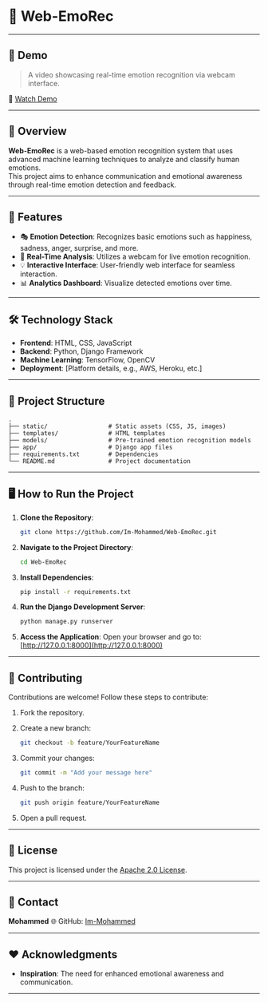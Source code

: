 # 🌟 Web-EmoRec

---

## 🎥 Demo

> A video showcasing real-time emotion recognition via webcam interface.

🔗 [Watch Demo](https://github.com/user-attachments/assets/738075e0-8aed-4038-b361-53df8322f960)

---

## 🚀 Overview

**Web-EmoRec** is a web-based emotion recognition system that uses advanced machine learning techniques to analyze and classify human emotions.  
This project aims to enhance communication and emotional awareness through real-time emotion detection and feedback.

---

## 🌟 Features

- 🎭 **Emotion Detection**: Recognizes basic emotions such as happiness, sadness, anger, surprise, and more.  
- 📸 **Real-Time Analysis**: Utilizes a webcam for live emotion recognition.  
- 💡 **Interactive Interface**: User-friendly web interface for seamless interaction.  
- 📊 **Analytics Dashboard**: Visualize detected emotions over time.  

---

## 🛠️ Technology Stack

- **Frontend**: HTML, CSS, JavaScript  
- **Backend**: Python, Django Framework  
- **Machine Learning**: TensorFlow, OpenCV  
- **Deployment**: [Platform details, e.g., AWS, Heroku, etc.]  

---

## 📂 Project Structure

```plaintext
.
├── static/                 # Static assets (CSS, JS, images)
├── templates/              # HTML templates
├── models/                 # Pre-trained emotion recognition models
├── app/                    # Django app files
├── requirements.txt        # Dependencies
└── README.md               # Project documentation
````

---

## 🖥️ How to Run the Project

1. **Clone the Repository**:

   ```bash
   git clone https://github.com/Im-Mohammed/Web-EmoRec.git
   ```

2. **Navigate to the Project Directory**:

   ```bash
   cd Web-EmoRec
   ```

3. **Install Dependencies**:

   ```bash
   pip install -r requirements.txt
   ```

4. **Run the Django Development Server**:

   ```bash
   python manage.py runserver
   ```

5. **Access the Application**:
   Open your browser and go to: [http://127.0.0.1:8000](http://127.0.0.1:8000)

---

## 🤝 Contributing

Contributions are welcome!
Follow these steps to contribute:

1. Fork the repository.
2. Create a new branch:

   ```bash
   git checkout -b feature/YourFeatureName
   ```
3. Commit your changes:

   ```bash
   git commit -m "Add your message here"
   ```
4. Push to the branch:

   ```bash
   git push origin feature/YourFeatureName
   ```
5. Open a pull request.

---

## 📜 License

This project is licensed under the [Apache 2.0 License](LICENSE).

---

## 📧 Contact

**Mohammed**
🌐 GitHub: [Im-Mohammed](https://github.com/Im-Mohammed)

---
## ❤️ Acknowledgments
* **Inspiration**: The need for enhanced emotional awareness and communication.
---
